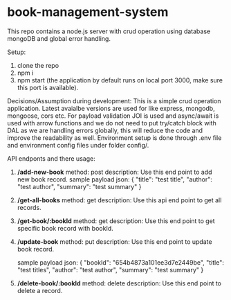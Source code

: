# book-management-system
This repo contains a node.js server with crud operation using database mongoDB and global error handling.

Setup:
  1. clone the repo
  2. npm i
  3. npm start (the application by default runs on local port 3000, make sure this port is available).

Decisions/Assumption during development: 
  This is a simple crud operation application. Latest avaialbe versions are used for like express, mongodb, mongoose, cors etc.
  For payload validation JOI is used and async/await is used with arrow functions and we do not need to put try/catch block 
  with DAL as we are handling errors globally, this will reduce the code and improve the readability as well.
  Environment setup is done through .env file and environment config files under folder config/.

API endponts and there usage:
1. **/add-new-book**
   method: post
  description: Use this end point to add new book record.
   sample payload json: 
   {
     "title": "test title",
     "author": "test author",
     "summary": "test summary"
   }

2. **/get-all-books**
   method: get
   description: Use this api end point to get all records.
   

3. **/get-book/:bookId**
   method: get
   description: Use this end point to get specific book record with bookId.
   

4. **/update-book**
   method: put
   description: Use this end point to update book record.
   
   sample payload json:
   {
    "bookId": "654b4873a101ee3d7e2449be",
     "title": "test titles",
     "author": "test author",
     "summary": "test summary"
  }

5. **/delete-book/:bookId**
    method: delete
   description: Use this end point to delete a record.
   
   
